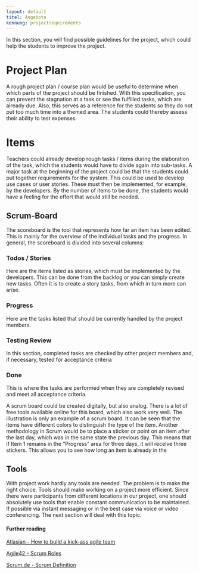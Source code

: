 ```yaml
---
layout: default
titel: Angebote
kennung: projectrequirements
---
```


In this section, you will find possible guidelines for the project, which could help the students to
improve the project.

# Project Plan

A rough project plan / course plan would be useful to determine when which parts of the project should be finished. With this specification, you can prevent the stagnation at a task or see the fulfilled tasks, which are already due. Also, this serves as a reference for the students so they do not put too much time into a themed area. The students could thereby assess their ability to test expenses.

# Items
Teachers could already develop rough tasks / items during the elaboration of the task, which the
students would have to divide again into sub-tasks. A major task at the beginning of the project could
be that the students could put together requirements for the system. This could be used to develop
use cases or user stories. These must then be implemented, for example, by the developers. By the
number of items to be done, the students would have a feeling for the effort that would still be
needed.


## Scrum-Board
The scoreboard is the tool that represents how far an item has been edited. This is mainly for the overview of the individual tasks and the progress. In general, the scoreboard is divided into several columns:

### Todos / Stories
Here are the items listed as stories, which must be implemented by the developers. This can be done
from the backlog or you can simply create new tasks. Often it is to create a story tasks, from which in
turn more can arise.

### Progress
Here are the tasks listed that should be currently handled by the project members.

### Testing Review
In this section, completed tasks are checked by other project members and, if necessary, tested for
acceptance criteria

### Done
This is where the tasks are performed when they are completely revised and meet all acceptance
criteria.

A scrum board could be created digitally, but also analog. There is a lot of free tools available online for this board, which also work very well. The illustration is only an example of a scrum board. It can be seen that the items have different colors to distinguish the type of the item. Another methodology in Scrum would be to place a sticker or point on an item after the last day, which was in the same state the previous day. This means that if Item 1 remains in the “Progress” area for three days, it will receive three stickers. This allows you to see how long an item is already in the

## Tools
With project work hardly any tools are needed. The problem is to make the right choice. Tools should
make working on a project more efficient. Since there were participants from different locations in
our project, one should absolutely use tools that enable constant communication to be maintained. If
possible via instant messaging or in the best case via voice or video conferencing. The next section
will deal with this topic.


#### Further reading
[Atlasian - How to build a kick-ass agile team](https://www.atlassian.com/agile/teams)

[Agile42 - Scrum Roles](http://www.agile42.com/en/agile-info-center/scrum-roles/)

[Scrum.de - Scrum Definition](https://www.scrum.de/scrum-definitionen/)
